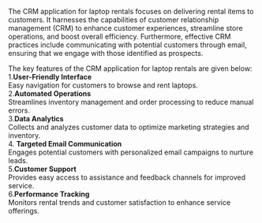 The CRM application for laptop rentals focuses on delivering rental items to customers. It harnesses
the capabilities of customer relationship management (CRM) to enhance customer experiences,
streamline store operations, and boost overall efficiency. Furthermore, effective CRM practices include
communicating with potential customers through email, ensuring that we engage with those identified
as prospects.<br />

The key features of the CRM application for laptop rentals are given below:<br />
1.**User-Friendly Interface**<br />
Easy navigation for customers to browse and rent laptops.<br />
2.**Automated Operations**<br />
Streamlines inventory management and order processing to reduce manual errors.<br />
3.**Data Analytics**<br />
Collects and analyzes customer data to optimize marketing strategies and inventory.<br />
4. **Targeted Email Communication**<br />
Engages potential customers with personalized email campaigns to nurture leads.<br />
5.**Customer Support**<br />
Provides easy access to assistance and feedback channels for improved service.<br />
6.**Performance Tracking**<br />
Monitors rental trends and customer satisfaction to enhance service offerings.<br />
